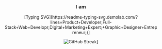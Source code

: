 <center>
  <h3> I am</h3>
  [Typing SVG](https://readme-typing-svg.demolab.com/?lines=Product+Developer;Full-Stack+Web+Developr;Digital+Marketing+Expert;+Graphic+Designer+Entrepreneur;)]
  
![GitHub Streak](https://streak-stats.demolab.com?user=imradhe&theme=dark&border_radius=2.5&exclude_days=Sun&type=png&sideNums=EB5454&fire=EB5454)]

 </center>
